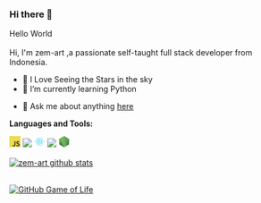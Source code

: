 ### Hi there 👋

Hello World 
<br />
<br />
Hi, I'm zem-art ,a passionate self-taught full stack developer from Indonesia.

- 🔭 I Love Seeing the Stars in the sky 
  <!--I’m currently working on [renderless-components]-->
- 🌱 I’m currently learning Python 
<!-- - 👯 I’m looking to collaborate on [Github Readme Stats]-->
- 💬 Ask me about anything [here](https://t.me/zenid_175)

**Languages and Tools:**  

<code><img height="20" src="https://raw.githubusercontent.com/github/explore/80688e429a7d4ef2fca1e82350fe8e3517d3494d/topics/javascript/javascript.png"></code>
<code><img height="20" src="https://www.python.org/static/opengraph-icon-200x200.png"></code>
<code><img height="20" src="https://raw.githubusercontent.com/github/explore/80688e429a7d4ef2fca1e82350fe8e3517d3494d/topics/react/react.png"></code>
<code><img height="20" src="https://external-content.duckduckgo.com/iu/?u=https%3A%2F%2Ftse1.mm.bing.net%2Fth%3Fid%3DOIP.yPRN87C9vjrdtIBY7UTAiAHaGs%26pid%3DApi&f=1"></code>
<code><img height="20" src="https://raw.githubusercontent.com/github/explore/80688e429a7d4ef2fca1e82350fe8e3517d3494d/topics/nodejs/nodejs.png"></code>   

<a href="https://github.com/zem-art/github-readme-stats">
  <img align="center" src="https://github-readme-stats.anuraghazra1.vercel.app/api?username=zem-art&show_icons=true&include_all_commits=true&theme=material-palenight" alt="zem-art github stats" />
<br />
<br />

[![GitHub Game of Life](https://github4life.herokuapp.com/ethomson.gif?z=6)](https://github4life.herokuapp.com/ethomson)

<!--
**zem-art/zem-art** is a ✨ _special_ ✨ repository because its `README.md` (this file) appears on your GitHub profile.


